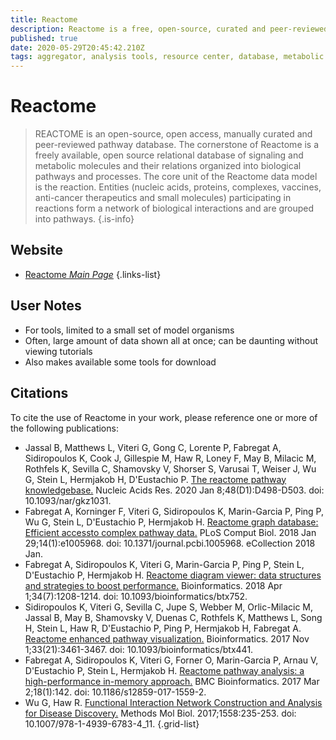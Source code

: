 ```yaml
---
title: Reactome
description: Reactome is a free, open-source, curated and peer-reviewed pathway database.
published: true
date: 2020-05-29T20:45:42.210Z
tags: aggregator, analysis tools, resource center, database, metabolic pathways, model organism, networks
---
```


# Reactome

> REACTOME is an open-source, open access, manually curated and peer-reviewed pathway database.
&NewLine;
The cornerstone of Reactome is a freely available, open source relational database of signaling and metabolic molecules and their relations organized into biological pathways and processes. The core unit of the Reactome data model is the reaction. Entities (nucleic acids, proteins, complexes, vaccines, anti-cancer therapeutics and small molecules) participating in reactions form a network of biological interactions and are grouped into pathways.
{.is-info}



## Website

- [Reactome *Main Page*](https://reactome.org/)
{.links-list}

## User Notes
- For tools, limited to a small set of model organisms
- Often, large amount of data shown all at once; can be daunting without viewing tutorials
- Also makes available some tools for download

## Citations
To cite the use of Reactome in your work, please reference one or more of the following publications:
- Jassal B, Matthews L, Viteri G, Gong C, Lorente P, Fabregat A, Sidiropoulos K, Cook J, Gillespie M, Haw R, Loney F, May B, Milacic M, Rothfels K, Sevilla C, Shamovsky V, Shorser S, Varusai T, Weiser J, Wu G, Stein L, Hermjakob H, D'Eustachio P. [The reactome pathway knowledgebase.](https://www.ncbi.nlm.nih.gov/pubmed/31691815) Nucleic Acids Res. 2020 Jan 8;48(D1):D498-D503. doi: 10.1093/nar/gkz1031.
- Fabregat A, Korninger F, Viteri G, Sidiropoulos K, Marin-Garcia P, Ping P, Wu G, Stein L, D'Eustachio P, Hermjakob H. [Reactome graph database: Efficient accessto complex pathway data.](https://www.ncbi.nlm.nih.gov/pubmed/29377902) PLoS Comput Biol. 2018 Jan 29;14(1):e1005968. doi: 10.1371/journal.pcbi.1005968. eCollection 2018 Jan.
-	Fabregat A, Sidiropoulos K, Viteri G, Marin-Garcia P, Ping P, Stein L, D'Eustachio P, Hermjakob H. [Reactome diagram viewer: data structures and strategies to boost performance.](https://www.ncbi.nlm.nih.gov/pubmed/29186351) Bioinformatics. 2018 Apr 1;34(7):1208-1214. doi: 10.1093/bioinformatics/btx752.
-	Sidiropoulos K, Viteri G, Sevilla C, Jupe S, Webber M, Orlic-Milacic M, Jassal B, May B, Shamovsky V, Duenas C, Rothfels K, Matthews L, Song H, Stein L, Haw R, D'Eustachio P, Ping P, Hermjakob H, Fabregat A. [Reactome enhanced pathway visualization.](https://www.ncbi.nlm.nih.gov/pubmed/29077811) Bioinformatics. 2017 Nov 1;33(21):3461-3467. doi: 10.1093/bioinformatics/btx441.
-	Fabregat A, Sidiropoulos K, Viteri G, Forner O, Marin-Garcia P, Arnau V, D'Eustachio P, Stein L, Hermjakob H. [Reactome pathway analysis: a high-performance in-memory approach.](https://www.ncbi.nlm.nih.gov/pubmed/28249561) BMC Bioinformatics. 2017 Mar 2;18(1):142. doi: 10.1186/s12859-017-1559-2.
-	Wu G, Haw R. [Functional Interaction Network Construction and Analysis for Disease Discovery.](https://www.ncbi.nlm.nih.gov/pubmed/28150241) Methods Mol Biol. 2017;1558:235-253. doi: 10.1007/978-1-4939-6783-4_11.
{.grid-list}